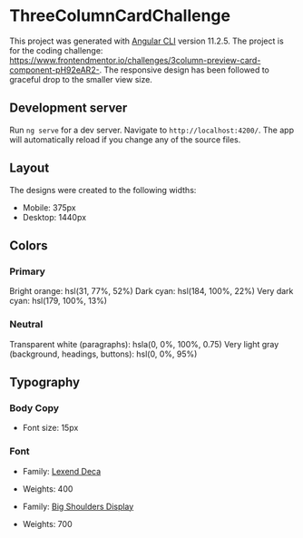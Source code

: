 # ThreeColumnCardChallenge

This project was generated with [Angular CLI](https://github.com/angular/angular-cli) version 11.2.5.
The project is for the coding challenge: https://www.frontendmentor.io/challenges/3column-preview-card-component-pH92eAR2-. 
The responsive design has been followed to graceful drop to the smaller view size.

## Development server

Run `ng serve` for a dev server. Navigate to `http://localhost:4200/`. The app will automatically reload if you change any of the source files.

## Layout

The designs were created to the following widths:

- Mobile: 375px
- Desktop: 1440px

## Colors

### Primary

Bright orange: hsl(31, 77%, 52%)
Dark cyan: hsl(184, 100%, 22%)
Very dark cyan: hsl(179, 100%, 13%)

### Neutral

Transparent white (paragraphs): hsla(0, 0%, 100%, 0.75)
Very light gray (background, headings, buttons): hsl(0, 0%, 95%)

## Typography

### Body Copy

- Font size: 15px

### Font

- Family: [Lexend Deca](https://fonts.google.com/specimen/Lexend+Deca)
- Weights: 400

- Family: [Big Shoulders Display](https://fonts.google.com/specimen/Big+Shoulders+Display)
- Weights: 700

